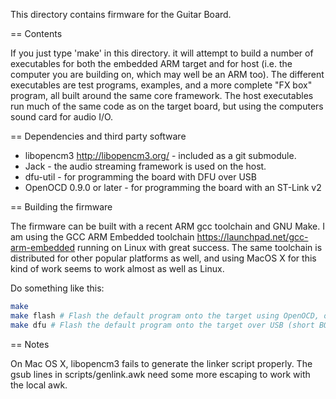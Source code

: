 This directory contains firmware for the Guitar Board.

== Contents

If you just type 'make' in this directory. it will attempt to build a number of
executables for both the embedded ARM target and for host (i.e. the computer
you are building on, which may well be an ARM too). The different executables
are test programs, examples, and a more complete "FX box" program, all built
around the same core framework. The host executables run much of the same code
as on the target board, but using the computers sound card for audio I/O.


== Dependencies and third party software

* libopencm3 <http://libopencm3.org/> - included as a git submodule.
* Jack - the audio streaming framework is used on the host.
* dfu-util - for programming the board with DFU over USB
* OpenOCD 0.9.0 or later - for programming the board with an ST-Link v2


== Building the firmware

The firmware can be built with a recent ARM gcc toolchain and GNU Make. I am
using the GCC ARM Embedded toolchain <https://launchpad.net/gcc-arm-embedded>
running on Linux with great success. The same toolchain is distributed for
other popular platforms as well, and using MacOS X for this kind of work seems
to work almost as well as Linux.

Do something like this:

```sh
make
make flash # Flash the default program onto the target using OpenOCD, or
make dfu # Flash the default program onto the target over USB (short BOOT0 to VCC)
```

== Notes

On Mac OS X, libopencm3 fails to generate the linker script properly. The gsub
lines in scripts/genlink.awk need some more escaping to work with the local awk.
